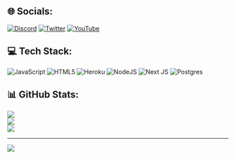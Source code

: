 
## 🌐 Socials:
[![Discord](https://img.shields.io/badge/Discord-%237289DA.svg?style=for-the-badge&logo=discord&logoColor=white)](https://discord.gg/XGR8FcCeFc) [![Twitter](https://img.shields.io/badge/Twitter-%231DA1F2.svg?style=for-the-badge&logo=Twitter&logoColor=white)](https://twitter.com/tutinoko_kusaa) [![YouTube](https://img.shields.io/badge/YouTube-%23FF0000.svg?style=for-the-badge&logo=YouTube&logoColor=white)](https://www.youtube.com/@reto9900k) 

## 💻 Tech Stack:
![JavaScript](https://img.shields.io/badge/javascript-%23323330.svg?style=for-the-badge&logo=javascript&logoColor=%23F7DF1E) ![HTML5](https://img.shields.io/badge/html5-%23E34F26.svg?style=for-the-badge&logo=html5&logoColor=white) ![Heroku](https://img.shields.io/badge/heroku-%23430098.svg?style=for-the-badge&logo=heroku&logoColor=white) ![NodeJS](https://img.shields.io/badge/node.js-6DA55F?style=for-the-badge&logo=node.js&logoColor=white) ![Next JS](https://img.shields.io/badge/Next-black?style=for-the-badge&logo=next.js&logoColor=white) ![Postgres](https://img.shields.io/badge/postgres-%23316192.svg?style=for-the-badge&logo=postgresql&logoColor=white)
## 📊 GitHub Stats:
![](https://github-readme-stats.vercel.app/api?username=tutinoko2048&theme=bear&hide_border=false&include_all_commits=false&count_private=true)<br/>
![](https://github-readme-streak-stats.herokuapp.com/?user=tutinoko2048&theme=bear&hide_border=false)<br/>
![](https://github-readme-stats.vercel.app/api/top-langs/?username=tutinoko2048&theme=bear&hide_border=false&include_all_commits=false&count_private=true&layout=compact)

---
[![](https://visitcount.itsvg.in/api?id=tutinoko2048&icon=2&color=8)](https://visitcount.itsvg.in)

<!-- Proudly created with GPRM ( https://gprm.itsvg.in ) -->
